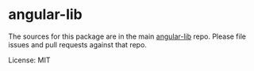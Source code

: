 angular-lib
===========

The sources for this package are in the main [angular-lib](https://github.com/marco-eckstein/angular-lib) repo.
Please file issues and pull requests against that repo.

License: MIT
